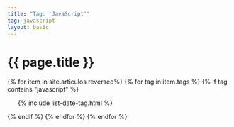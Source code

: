```yaml
---
title: "Tag: 'JavaScript'"
tag: javascript
layout: basic
---
```


<h1>{{ page.title }}</h1>

{% for item in site.articulos reversed%}
{% for tag in item.tags %}
{% if tag contains "javascript" %}
<ul>
    {% include list-date-tag.html %}
</ul>
{% endif %}
{% endfor %}
{% endfor %}